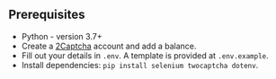 ## Prerequisites
- Python - version 3.7+
- Create a [2Captcha](https://2captcha.com/) account and add a balance.
- Fill out your details in `.env`. A template is provided at `.env.example`.
- Install dependencies: `pip install selenium twocaptcha dotenv`.
